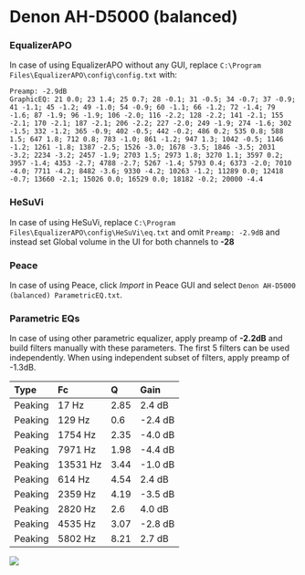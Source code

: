 # Denon AH-D5000 (balanced)

### EqualizerAPO
In case of using EqualizerAPO without any GUI, replace `C:\Program Files\EqualizerAPO\config\config.txt`
with:
```
Preamp: -2.9dB
GraphicEQ: 21 0.0; 23 1.4; 25 0.7; 28 -0.1; 31 -0.5; 34 -0.7; 37 -0.9; 41 -1.1; 45 -1.2; 49 -1.0; 54 -0.9; 60 -1.1; 66 -1.2; 72 -1.4; 79 -1.6; 87 -1.9; 96 -1.9; 106 -2.0; 116 -2.2; 128 -2.2; 141 -2.1; 155 -2.1; 170 -2.1; 187 -2.1; 206 -2.2; 227 -2.0; 249 -1.9; 274 -1.6; 302 -1.5; 332 -1.2; 365 -0.9; 402 -0.5; 442 -0.2; 486 0.2; 535 0.8; 588 1.5; 647 1.8; 712 0.8; 783 -1.0; 861 -1.2; 947 1.3; 1042 -0.5; 1146 -1.2; 1261 -1.8; 1387 -2.5; 1526 -3.0; 1678 -3.5; 1846 -3.5; 2031 -3.2; 2234 -3.2; 2457 -1.9; 2703 1.5; 2973 1.8; 3270 1.1; 3597 0.2; 3957 -1.4; 4353 -2.7; 4788 -2.7; 5267 -1.4; 5793 0.4; 6373 -2.0; 7010 -4.0; 7711 -4.2; 8482 -3.6; 9330 -4.2; 10263 -1.2; 11289 0.0; 12418 -0.7; 13660 -2.1; 15026 0.0; 16529 0.0; 18182 -0.2; 20000 -4.4
```

### HeSuVi
In case of using HeSuVi, replace `C:\Program Files\EqualizerAPO\config\HeSuVi\eq.txt` and omit `Preamp:
-2.9dB` and instead set Global volume in the UI for both channels to **-28**

### Peace
In case of using Peace, click *Import* in Peace GUI and select `Denon AH-D5000 (balanced) ParametricEQ.txt`.

### Parametric EQs
In case of using other parametric equalizer, apply preamp of **-2.2dB** and build filters manually
with these parameters. The first 5 filters can be used independently.
When using independent subset of filters, apply preamp of -1.3dB.

| Type    | Fc       |    Q | Gain    |
|:--------|:---------|:-----|:--------|
| Peaking | 17 Hz    | 2.85 | 2.4 dB  |
| Peaking | 129 Hz   | 0.6  | -2.4 dB |
| Peaking | 1754 Hz  | 2.35 | -4.0 dB |
| Peaking | 7971 Hz  | 1.98 | -4.4 dB |
| Peaking | 13531 Hz | 3.44 | -1.0 dB |
| Peaking | 614 Hz   | 4.54 | 2.4 dB  |
| Peaking | 2359 Hz  | 4.19 | -3.5 dB |
| Peaking | 2820 Hz  | 2.6  | 4.0 dB  |
| Peaking | 4535 Hz  | 3.07 | -2.8 dB |
| Peaking | 5802 Hz  | 8.21 | 2.7 dB  |

![](https://raw.githubusercontent.com/jaakkopasanen/AutoEq/master/results/headphonecom/sbaf-serious/Denon%20AH-D5000%20(balanced)/Denon%20AH-D5000%20(balanced).png)